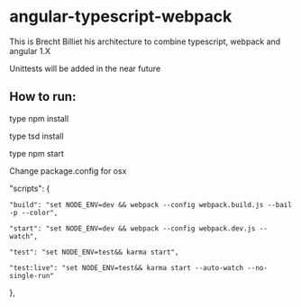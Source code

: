 # angular-typescript-webpack

This is Brecht Billiet his architecture to combine typescript, webpack and angular 1.X

Unittests will be added in the near future

## How to run:
type npm install

type tsd install

type npm start

Change package.config for osx

 "scripts": {
 
    "build": "set NODE_ENV=dev && webpack --config webpack.build.js --bail -p --color",
    
    "start": "set NODE_ENV=dev && webpack --config webpack.dev.js --watch",
    
    "test": "set NODE_ENV=test&& karma start",
    
    "test:live": "set NODE_ENV=test&& karma start --auto-watch --no-single-run"
    
  },
